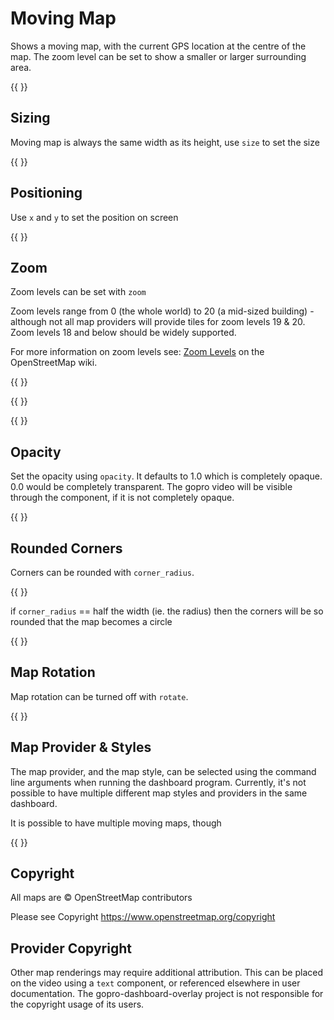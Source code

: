 
# Moving Map

Shows a moving map, with the current GPS location at the centre of the map. The zoom level can be set to show a smaller
or larger surrounding area. 

{{ <component type="moving_map" size="256" /> }}

## Sizing

Moving map is always the same width as its height, use `size` to set the size

{{ <component type="moving_map" size="64" zoom="7" /> }}

## Positioning

Use `x` and `y` to set the position on screen

{{ <component type="moving_map" x="64" y="64" size="64" zoom="7" /> }}


## Zoom

Zoom levels can be set with `zoom`

Zoom levels range from 0 (the whole world) to 20 (a mid-sized building) - although not all
map providers will provide tiles for zoom levels 19 & 20. Zoom levels 18 and below should be widely supported.

For more information on zoom levels see: [Zoom Levels](https://wiki.openstreetmap.org/wiki/Zoom_levels) on the
OpenStreetMap wiki.

{{ <component type="moving_map" size="256" zoom="4" /> }}

{{ <component type="moving_map" size="256" zoom="10" /> }}

{{ <component type="moving_map" size="256" zoom="17" /> }}

## Opacity

Set the opacity using `opacity`. It defaults to 1.0 which is completely opaque. 0.0 would be completely transparent.
The gopro video will be visible through the component, if it is not completely opaque.

{{ <component type="moving_map" zoom="7" opacity="0.6" /> }}

## Rounded Corners

Corners can be rounded with `corner_radius`.

{{ <component type="moving_map" size="256" corner_radius="40" zoom="7"/> }}

if `corner_radius` == half the width (ie. the radius) then the corners will be so rounded that the map becomes a circle

{{ <component type="moving_map" size="256" corner_radius="128" zoom="8" /> }}

## Map Rotation

Map rotation can be turned off with `rotate`.

{{ <component type="moving_map" size="256" rotate="False" /> }}

## Map Provider & Styles

The map provider, and the map style, can be selected using the command line arguments when running the dashboard program. 
Currently, it's not possible to have multiple different map styles and providers in the same dashboard.

It is possible to have multiple moving maps, though

{{ 
<component type="moving_map" size="128" zoom="4" /> 
<component type="moving_map" x="64" y="64" size="128" corner_radius="64" zoom="7"/>
}}

## Copyright

All maps are © OpenStreetMap contributors

Please see Copyright https://www.openstreetmap.org/copyright

## Provider Copyright

Other map renderings may require additional attribution. This can be placed on the video using a `text` component, or referenced elsewhere in 
user documentation. The gopro-dashboard-overlay project is not responsible for the copyright usage of its users.